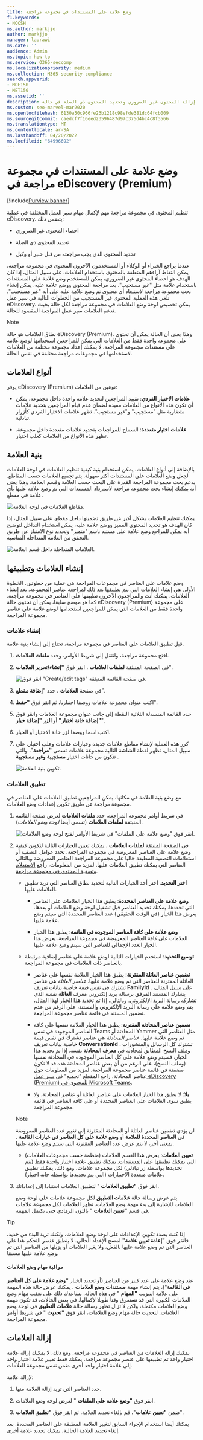 ```yaml
---
title: وضع علامة على المستندات في مجموعة مراجعة
f1.keywords:
- NOCSH
ms.author: markjjo
author: markjjo
manager: laurawi
ms.date: ''
audience: Admin
ms.topic: how-to
ms.service: O365-seccomp
ms.localizationpriority: medium
ms.collection: M365-security-compliance
search.appverid:
- MOE150
- MET150
ms.assetid: ''
description: يساعد وضع علامات على المستندات في مجموعة مراجعة على إزالة المحتوى غير الضروري وتحديد المحتوى ذي الصلة في حالة eDiscovery (Premium).
ms.custom: seo-marvel-mar2020
ms.openlocfilehash: 6130a50c966fe23b1218c98efde381dc64fcb009
ms.sourcegitcommit: caedcf7f16eed23596487d97c375d4bc4c8f3566
ms.translationtype: MT
ms.contentlocale: ar-SA
ms.lasthandoff: 04/20/2022
ms.locfileid: "64996692"
---
```

# <a name="tag-documents-in-a-review-set-in-ediscovery-premium"></a>وضع علامة على المستندات في مجموعة مراجعة في eDiscovery (Premium)

[!include[Purview banner](../includes/purview-rebrand-banner.md)]

تنظيم المحتوى في مجموعة مراجعة مهم لإكمال مهام سير العمل المختلفة في عملية eDiscovery. يتضمن ذلك:

- احصاء المحتوى غير الضروري

- تحديد المحتوى ذي الصلة

- تحديد المحتوى الذي يجب مراجعته من قبل خبير أو وكيل

عندما يراجع الخبراء أو الوكلاء أو المستخدمون الآخرون المحتوى في مجموعة مراجعة، يمكن التقاط آراءهم المتعلقة بالمحتوى باستخدام العلامات. على سبيل المثال، إذا كان الهدف هو احصاء المحتوى غير الضروري، يمكن للمستخدم وضع علامة على المستندات باستخدام علامة مثل "غير مستجيب". بعد مراجعة المحتوى ووضع علامة عليه، يمكن إنشاء بحث مجموعة مراجعة لاستبعاد أي محتوى تم وضع علامة عليه على أنه "غير مستجيب". تلغي هذه العملية المحتوى غير المستجيب من الخطوات التالية في سير عمل eDiscovery. يمكن تخصيص لوحة وضع العلامات في مجموعة مراجعة لكل حالة بحيث تدعم العلامات سير عمل المراجعة المقصود للحالة.

> [!NOTE]
> نطاق العلامات هو حالة eDiscovery (Premium). وهذا يعني أن الحالة يمكن أن تحتوي على مجموعة واحدة فقط من العلامات التي يمكن للمراجعين استخدامها لوضع علامة على مستندات مجموعة المراجعة. لا يمكنك إعداد مجموعة مختلفة من العلامات لاستخدامها في مجموعات مراجعة مختلفة في نفس الحالة.

## <a name="tag-types"></a>أنواع العلامات

يوفر eDiscovery (Premium) نوعين من العلامات:

- **علامات الاختيار الفردي**: تقييد المراجعين لتحديد علامة واحدة داخل مجموعة. يمكن أن تكون هذه الأنواع من العلامات مفيدة لضمان عدم قيام المراجعين بتحديد علامات متضاربة مثل "مستجيب" و"غير مستجيب". تظهر علامات الاختيار الفردي كأزرار تبادلية.

- **علامات اختيار متعددة**: السماح للمراجعات بتحديد علامات متعددة داخل مجموعة. تظهر هذه الأنواع من العلامات كعلب اختيار.

## <a name="tag-structure"></a>بنية العلامة

بالإضافة إلى أنواع العلامات، يمكن استخدام بنية كيفية تنظيم العلامات في لوحة العلامات لجعل وضع العلامات على المستندات أكثر سهولة. يتم تجميع العلامات حسب المقاطع. يدعم بحث مجموعة المراجعة القدرة على البحث حسب العلامة وقسم العلامة. وهذا يعني أنه يمكنك إنشاء بحث مجموعة مراجعة لاسترداد المستندات التي تم وضع علامة عليها بأي علامة في مقطع.

![مقاطع العلامات في لوحة العلامة.](../media/TagTypes.png)

يمكنك تنظيم العلامات بشكل أكبر عن طريق تضمينها داخل مقطع. على سبيل المثال، إذا كان الهدف هو تحديد المحتوى المميز ووضع علامة عليه، يمكن استخدام التداخل لتوضيح أنه يمكن للمراجع وضع علامة على مستند باسم "متميز" وتحديد نوع الامتياز عن طريق التحقق من العلامة المتداخلة المناسبة.

![العلامات المتداخلة داخل قسم العلامة.](../media/NestingTags.png)

## <a name="creating-and-applying-tags"></a>إنشاء العلامات وتطبيقها

وضع علامات على العناصر في مجموعات المراجعة هي عملية من خطوتين. الخطوة الأولى هي إنشاء العلامات التي يتم تطبيقها بعد ذلك لمراجعة عناصر المجموعة. بعد إنشاء العلامات، يمكنك أنت والمراجعون الآخرون تطبيقها على العناصر في مجموعة مراجعة. كما هو موضح سابقا، يمكن أن تحتوي حالة eDiscovery (Premium) على مجموعة واحدة فقط من العلامات التي يمكن للمراجعين استخدامها لوضع علامة على عناصر مجموعة المراجعة.

### <a name="create-tags"></a>إنشاء علامات

قبل تطبيق العلامات على العناصر في مجموعة مراجعة، تحتاج إلى إنشاء بنية علامة.

1. افتح مجموعة مراجعة، وانتقل إلى شريط الأوامر، وحدد **ملفات العلامات**.

2. في الصفحة المنبثقة **لملفات العلامات** ، انقر فوق **"إنشاء/تحرير العلامات**".

   ![انقر فوق "Create/edit tags" في صفحة القائمة المنبثقة.](../media/CreateAeDTags1.png)

3. في صفحة **العلامات** ، حدد **"إضافة مقطع**".

4. اكتب عنوان مجموعة علامات ووصفا اختياريا، ثم انقر فوق **"حفظ**".

5. حدد القائمة المنسدلة الثلاثية النقطة إلى جانب عنوان مجموعة العلامات وانقر فوق **"إضافة خانة اختيار"** أو **الزر "إضافة خيار**".

6. اكتب اسما ووصفا لزر خانة الاختيار أو الخيار.

7. كرر هذه العملية لإنشاء مقاطع علامات جديدة وخيارات علامات وعلب اختيار. على سبيل المثال، تظهر لقطة الشاشة التالية مجموعة علامات تسمى **"مراجعة**"، والتي تتكون من خانات اختيار **مستجيبة** **وغير مستجيبة** .

   ![تكوين بنية العلامة.](../media/ManageTagOptions3.png)

### <a name="apply-tags"></a>تطبيق العلامات

مع وضع بنية العلامة في مكانها، يمكن للمراجعين تطبيق العلامات على العناصر في مجموعة مراجعة عن طريق تكوين إعدادات وضع العلامات.

1. في شريط أوامر مجموعة المراجعة، حدد **ملفات العلامات** لعرض صفحة القائمة المنبثقة **لملفات العلامات** (تسمى أيضا *لوحة وضع العلامات*).

   ![انقر فوق "وضع علامة على الملفات" في شريط الأوامر لفتح لوحة وضع العلامات.](../media/TagFilesFlyoutPage.png)

2. في الصفحة المنبثقة **لملفات العلامات** ، يمكنك تعيين الخيارات التالية لتكوين كيفية وضع علامة على العناصر المعروضة في مجموعة المراجعة. تحدد عوامل التصفية أو استعلامات التصفية المطبقة حاليا على مجموعة المراجعة العناصر المعروضة وبالتالي العناصر التي يمكنك تطبيق العلامات عليها. لمزيد من المعلومات، راجع [الاستعلام وتصفية المحتوى في مجموعة مراجعة](review-set-search.md).

   - **اختر التحديد**. اختر أحد الخيارات التالية لتحديد نطاق العناصر التي تريد تطبيق العلامات عليها.

      - **وضع علامة على العناصر المحددة**: يطبق هذا الخيار العلامات على العناصر التي تحددها. يمكنك تحديد العناصر قبل تشغيل لوحة وضع العلامات أو بعدها. يعرض هذا الخيار (في الوقت الحقيقي) عدد العناصر المحددة التي سيتم وضع علامة عليها.

      - **وضع علامة على كافة العناصر الموجودة في القائمة**: يطبق هذا الخيار العلامات على كافة العناصر المعروضة في مجموعة المراجعة. يعرض هذا الخيار العدد الإجمالي للعناصر التي سيتم وضع علامة عليها.

   - **توسيع التحديد**: استخدم الخيارات التالية لوضع علامة على عناصر إضافية مرتبطة بالعناصر ذات العلامات في مجموعة المراجعة.

      - **تضمين عناصر العائلة المقترنة**: يطبق هذا الخيار العلامة نفسها على عناصر العائلة المقترنة للعناصر التي تم وضع علامة عليها.  *عناصر العائلة* هي عناصر تشترك في نفس قيمة خاصية بيانات تعريف **FamilyId** . على سبيل المثال، يشارك المستند المرفق برسالة بريد إلكتروني معرف **العائلة** نفسه الذي تشاركه رسالة البريد الإلكتروني. وبالتالي، إذا تم تحديد هذا الخيار لهذا المثال، يتم وضع علامة على رسالة البريد الإلكتروني والمستند، على الرغم من عدم تضمين المستند في قائمة عناصر مجموعة المراجعة.

      - **تضمين عناصر المحادثة المقترنة**: يطبق هذا الخيار العلامة نفسها على كافة العناصر الموجودة في نفس Teams المحادثة أو Yammer مثل العناصر التي تم وضع علامة عليها. *عناصر المحادثة* هي عناصر تشترك في نفس قيمة خاصية بيانات تعريف **ConversationId** . تشترك كل الرسائل والمنشورات وملف النسخ المطابق لمحادثة في **معرف المحادثة** نفسه. إذا تم تحديد هذا الخيار، فسيتم وضع علامة على كل العناصر الموجودة في المحادثة نفسها (وملف النسخ)، على الرغم من أن بعض عناصر المحادثة هذه قد لا تكون مضمنة في قائمة عناصر مجموعة المراجعة. لمزيد من المعلومات حول عناصر المحادثة، راجع المقطع "تجميع" في [سير عمل eDiscovery (Premium) للمحتوى في Microsoft Teams](teams-workflow-in-advanced-ediscovery.md#grouping).

      - **بلا**: لا يطبق هذا الخيار العلامات على عناصر العائلة أو عناصر المحادثة. ولا يطبق سوى العلامات على العناصر المحددة أو على كافة العناصر في قائمة مجموعة المراجعة.

   > [!NOTE]
   > لن يؤدي تضمين عناصر العائلة أو المحادثة المقترنة إلى تغيير عدد العناصر المعروضة في **العناصر المحددة للعلامة** أو **وضع علامة على كل العناصر في خيارات القائمة** . بمعنى آخر، لا يتم عرض عدد العناصر المقترنة التي سيتم وضع علامة عليها.

   - **تعيين العلامات**: يعرض هذا القسم العلامات (منظمة حسب مجموعات العلامات) التي يمكنك تطبيقها على المستندات. يمكنك تطبيق علامة اختيار واحدة فقط (يتم تحديدها بواسطة زر تبادلي) لكل مجموعة علامات. ومع ذلك، يمكنك تطبيق علامات متعددة الاختيارات (التي يتم تحديدها بواسطة خانة اختيار).

3. انقر فوق **"تطبيق العلامات** " لتطبيق العلامات استنادا إلى إعداداتك.

   يتم عرض رسالة حالة **علامات التطبيق** لكل مجموعة علامات على لوحة وضع العلامات للإشارة إلى بدء مهمة وضع العلامات. تظهر العلامات لكل مجموعة علامات في قسم **"تعيين العلامات** " باللون الرمادي حتى تكتمل المهمة.

> [!TIP]
> إذا كنت بصدد تكوين الإعدادات على لوحة وضع العلامات، ولكنك تريد البدء من جديد، فانقر فوق **"إعادة تعيين علامة"** لمسح الإعداد الحالي. لا ينطبق عنصر التحكم هذا على العناصر التي تم وضع علامة عليها بالفعل، ولا يغير العلامات أو يزيلها من العناصر التي تم وضع علامة عليها مسبقا.  

#### <a name="monitor-tagging-jobs"></a>مراقبة مهام وضع العلامات

عند وضع علامة على عدد كبير من العناصر (أو تحديد الخيار **"وضع علامة على كل العناصر في القائمة**")، يتم إنشاء مهمة **مستندات وضع العلامات** . يمكنك عرض حالة هذه المهمة على علامة التبويب **"المهام** " في هذه الحالة. يساعدك ذلك على تعقب مهام وضع العلامات الكبيرة التي قد تستغرق وقتا طويلا لإكمالها. في بعض الحالات، قد تكون مهمة وضع العلامات مكتملة، ولكن لا تزال تظهر رسالة حالة **علامات التطبيق** في لوحة وضع العلامات. لتحديث حالة مهام وضع العلامات، انقر فوق **"تحديث** " في شريط أوامر مجموعة المراجعة.

## <a name="removing-tags"></a>إزالة العلامات

يمكنك إزالة العلامات من العناصر في مجموعة مراجعة. ومع ذلك، لا يمكنك إزالة علامة اختيار واحد تم تطبيقها على عنصر مجموعة مراجعة. يمكنك فقط تغيير علامة اختيار واحد إلى علامة اختيار واحد أخرى ضمن نفس مجموعة العلامات.

لإزالة علامة:

1. حدد العناصر التي تريد إزالة العلامة منها.

2. انقر فوق **"وضع علامة على الملفات** " لعرض لوحة وضع العلامات.

3. ضمن **"تعيين علامات**"، قم بإلغاء تحديد العلامة، ثم انقر فوق **"تطبيق العلامات**".

يمكنك أيضا استخدام الإجراء السابق لتغيير العلامة المطبقة على العناصر المحددة. بعد إلغاء تحديد العلامة الحالية، يمكنك تحديد علامة أخرى.
